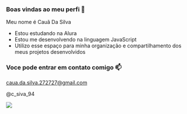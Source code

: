 ### Boas vindas ao meu perfi 🙂

Meu nome é Cauã Da Silva

- Estou estudando na Alura
- Estou me desenvolvendo na linguagem JavaScript
- Utilizo esse espaço para minha organização e compartilhamento dos meus projetos desenvolvidos

### Voce pode entrar em contato comigo 📫

caua.da.silva.272727@gmail.com

@c_siva_94

![](https://tenor.com/pt-BR/view/happy-birthday-ashleigh-smiling-dog-happy-gif-18087413919487765408)
